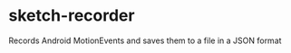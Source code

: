 sketch-recorder
===============

Records Android MotionEvents and saves them to a file in a JSON format